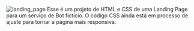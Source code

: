 ![landing_page](https://user-images.githubusercontent.com/61318646/156600717-fef8bfc2-a45b-453a-9db5-804a1f770078.png)
Esse é um projeto de HTML e CSS de uma Landing Page para um serviço de Bot fictício.
O código CSS ainda está em processo de ajuste para tornar a página mais responsiva.
